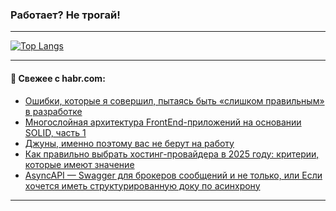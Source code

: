 ### Работает? Не трогай!

---
<!--
#### 🛠️ Technical stack:

![Java](https://img.shields.io/badge/Java-informational?logo=Oracle&style=flat&logoColor=white&color=FF4500)
![Kotlin](https://img.shields.io/badge/Kotlin-informational?logo=Kotlin&style=flat&logoColor=white&color=774D97)
![TS](https://img.shields.io/badge/TypeScript-informational?logo=typeScript&style=flat&logoColor=black&color=017acc)
![Python](https://img.shields.io/badge/Python-informational?logo=Python&style=flat&logoColor=black&color=ffdd54) <br>
![Spring](https://img.shields.io/badge/Spring-informational?logo=Spring&style=flat&logoColor=white&color=6DB33F) 
![SpringBoot](https://img.shields.io/badge/SpringBoot-informational?logo=SpringBoot&style=flat&logoColor=white&color=6DB33F)
![Nest](https://img.shields.io/badge/NestJS-informational?logo=NestJS&style=flat&logoColor=white&color=E0234E) 
![NodeJS](https://img.shields.io/badge/NodeJS-informational?logo=node.js&style=flat&logoColor=white&color=70A760)<br>
![PostgreSQL](https://img.shields.io/badge/PostgreSQL-informational?logo=PostgreSQL&style=flat&logoColor=white&color=DAA520)
![MongoDB](https://img.shields.io/badge/MongoDB-informational?logo=MongoDB&style=flat&logoColor=white&color=870000)
![Apache](https://img.shields.io/badge/Apache-informational?logo=apache&style=flat&logoColor=white&color=f74e28)

___ 
-->

<!--- #### 🛠️ : --->

[![Top Langs](https://github-readme-stats-82jvfl3w3-advtsettinggmailcoms-projects.vercel.app/api/top-langs/?username=zloylis&langs_count=10&hide_title=true&title_color=e6edf3&size_weight=0.5&count_weight=0.5&layout=compact&hide_progress=true&hide_border=true&theme=dracula)](https://github.com/zloylis)

<!---


####  :octocat:&nbsp;&nbsp; Статистика:

![GitHub stats](https://github-readme-stats-u2qms2cxw-advtsettinggmailcoms-projects.vercel.app/api?username=zloylis&show_icons=true&hide_border=true&theme=dracula&title_color=e6edf3&include_all_commits=true&count_private=true&hide_rank=false&hide_title=true&rank_icon=github)
-->
---

#### 💬 Свежее с habr.com:

<!-- BLOG-POST-LIST:START -->
- [Ошибки, которые я совершил, пытаясь быть «слишком правильным» в разработке](https://habr.com/ru/articles/860656/?utm_source=habrahabr&utm_medium=rss&utm_campaign=860656)
- [Многослойная архитектура FrontEnd-приложений на основании SOLID, часть 1](https://habr.com/ru/companies/beeline_tech/articles/860612/?utm_source=habrahabr&utm_medium=rss&utm_campaign=860612)
- [Джуны, именно поэтому вас не берут на работу](https://habr.com/ru/articles/860598/?utm_source=habrahabr&utm_medium=rss&utm_campaign=860598)
- [Как правильно выбрать хостинг-провайдера в 2025 году: критерии, которые имеют значение](https://habr.com/ru/articles/860606/?utm_source=habrahabr&utm_medium=rss&utm_campaign=860606)
- [AsyncAPI — Swagger для брокеров сообщений и не только, или Если хочется иметь структурированную доку по асинхрону](https://habr.com/ru/articles/860604/?utm_source=habrahabr&utm_medium=rss&utm_campaign=860604)
<!-- BLOG-POST-LIST:END -->

---
